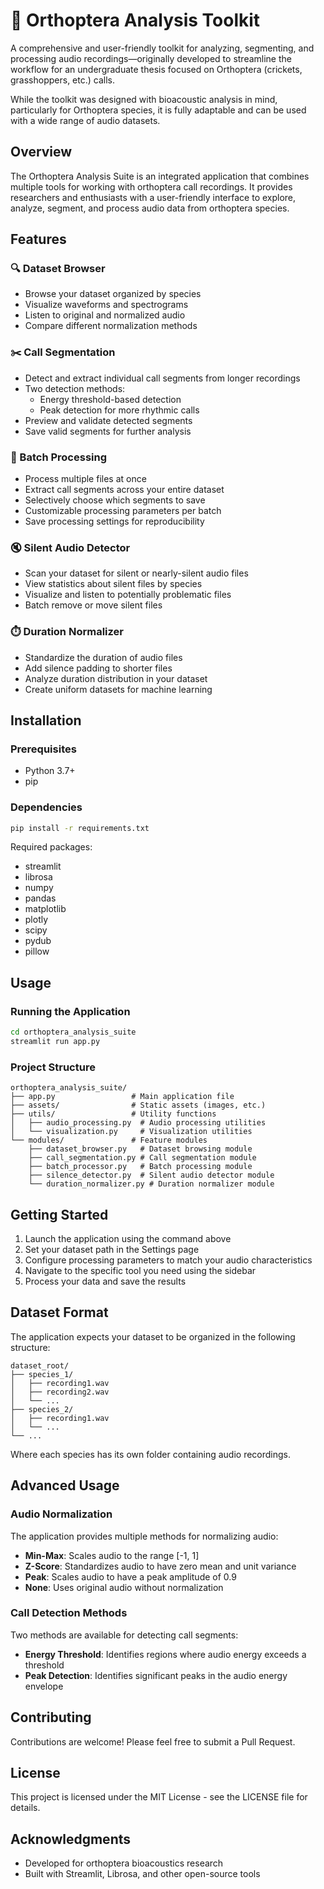 # 🦗 Orthoptera Analysis Toolkit

A comprehensive and user-friendly toolkit for analyzing, segmenting, and processing audio recordings—originally developed to streamline the workflow for an undergraduate thesis focused on Orthoptera (crickets, grasshoppers, etc.) calls.

While the toolkit was designed with bioacoustic analysis in mind, particularly for Orthoptera species, it is fully adaptable and can be used with a wide range of audio datasets.

## Overview

The Orthoptera Analysis Suite is an integrated application that combines multiple tools for working with orthoptera call recordings. It provides researchers and enthusiasts with a user-friendly interface to explore, analyze, segment, and process audio data from orthoptera species.

## Features

### 🔍 Dataset Browser
- Browse your dataset organized by species
- Visualize waveforms and spectrograms
- Listen to original and normalized audio
- Compare different normalization methods

### ✂️ Call Segmentation
- Detect and extract individual call segments from longer recordings
- Two detection methods:
  - Energy threshold-based detection
  - Peak detection for more rhythmic calls
- Preview and validate detected segments
- Save valid segments for further analysis

### 🔄 Batch Processing
- Process multiple files at once
- Extract call segments across your entire dataset
- Selectively choose which segments to save
- Customizable processing parameters per batch
- Save processing settings for reproducibility

### 🔇 Silent Audio Detector
- Scan your dataset for silent or nearly-silent audio files
- View statistics about silent files by species
- Visualize and listen to potentially problematic files
- Batch remove or move silent files

### ⏱️ Duration Normalizer
- Standardize the duration of audio files
- Add silence padding to shorter files
- Analyze duration distribution in your dataset
- Create uniform datasets for machine learning

## Installation

### Prerequisites
- Python 3.7+
- pip

### Dependencies
```bash
pip install -r requirements.txt
```

Required packages:
- streamlit
- librosa
- numpy
- pandas
- matplotlib
- plotly
- scipy
- pydub
- pillow

## Usage

### Running the Application
```bash
cd orthoptera_analysis_suite
streamlit run app.py
```

### Project Structure
```
orthoptera_analysis_suite/
├── app.py                 # Main application file
├── assets/                # Static assets (images, etc.)
├── utils/                 # Utility functions
│   ├── audio_processing.py  # Audio processing utilities
│   └── visualization.py     # Visualization utilities
└── modules/               # Feature modules
    ├── dataset_browser.py   # Dataset browsing module
    ├── call_segmentation.py # Call segmentation module
    ├── batch_processor.py   # Batch processing module
    ├── silence_detector.py  # Silent audio detector module
    └── duration_normalizer.py # Duration normalizer module
```

## Getting Started

1. Launch the application using the command above
2. Set your dataset path in the Settings page
3. Configure processing parameters to match your audio characteristics
4. Navigate to the specific tool you need using the sidebar
5. Process your data and save the results

## Dataset Format

The application expects your dataset to be organized in the following structure:
```
dataset_root/
├── species_1/
│   ├── recording1.wav
│   ├── recording2.wav
│   └── ...
├── species_2/
│   ├── recording1.wav
│   └── ...
└── ...
```

Where each species has its own folder containing audio recordings.

## Advanced Usage

### Audio Normalization
The application provides multiple methods for normalizing audio:
- **Min-Max**: Scales audio to the range [-1, 1]
- **Z-Score**: Standardizes audio to have zero mean and unit variance
- **Peak**: Scales audio to have a peak amplitude of 0.9
- **None**: Uses original audio without normalization

### Call Detection Methods
Two methods are available for detecting call segments:
- **Energy Threshold**: Identifies regions where audio energy exceeds a threshold
- **Peak Detection**: Identifies significant peaks in the audio energy envelope

## Contributing

Contributions are welcome! Please feel free to submit a Pull Request.

## License

This project is licensed under the MIT License - see the LICENSE file for details.

## Acknowledgments

- Developed for orthoptera bioacoustics research
- Built with Streamlit, Librosa, and other open-source tools 
